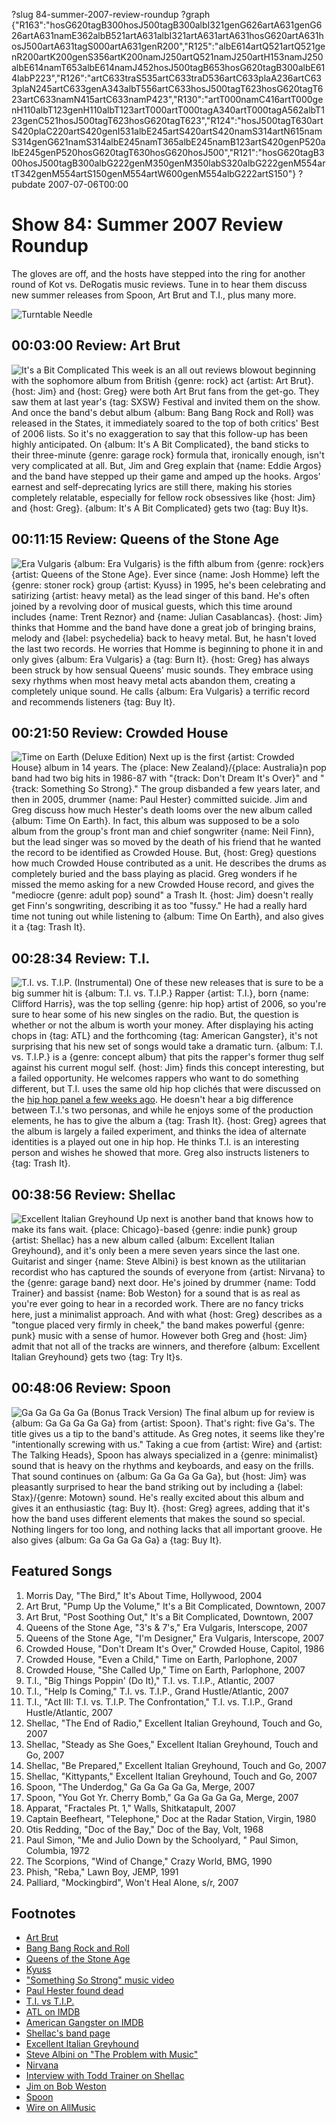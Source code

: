 ?slug 84-summer-2007-review-roundup
?graph {"R163":"hosG620tagB300hosJ500tagB300albI321genG626artA631genG626artA631namE362albB521artA631albI321artA631artA631hosG620artA631hosJ500artA631tagS000artA631genR200","R125":"albE614artQ521artQ521genR200artK200genS356artK200namJ250artQ521namJ250artH153namJ250albE614namT653albE614namJ452hosJ500tagB653hosG620tagB300albE614labP223","R126":"artC633traS535artC633traD536artC633plaA236artC633plaN245artC633genA343albT556artC633hosJ500tagT623hosG620tagT623artC633namN415artC633namP423","R130":"artT000namC416artT000genH110albT123genH110albT123artT000artT000tagA340artT000tagA562albT123genC521hosJ500tagT623hosG620tagT623","R124":"hosJ500tagT630artS420plaC220artS420genI531albE245artS420artS420namS314artN615namS314genG621namS314albE245namT365albE245namB123artS420genP520albE245genP520hosG620tagT630hosG620hosJ500","R121":"hosG620tagB300hosJ500tagB300albG222genM350genM350labS320albG222genM554artT342genM554artS150genM554artW600genM554albG222artS150"}
?pubdate 2007-07-06T00:00

# Show 84: Summer 2007 Review Roundup
The gloves are off, and the hosts have stepped into the ring for another round of Kot vs. DeRogatis music reviews. Tune in to hear them discuss new summer releases from Spoon, Art Brut and T.I., plus many more.

![Turntable Needle](http://static.soundopinions.org/images/2010/recordreviews.jpg)

## 00:03:00 Review: Art Brut
![It's a Bit Complicated](https://upload.wikimedia.org/wikipedia/en/thumb/7/7d/Art_brut_it's_a_bit_complicated.jpg/220px-Art_brut_it's_a_bit_complicated.jpg "20232686/570843812")
This week is an all out reviews blowout beginning with the sophomore album from British {genre: rock} act {artist: Art Brut}. {host: Jim} and {host: Greg} were both Art Brut fans from the get-go. They saw them at last year's {tag: SXSW} Festival and invited them on the show. And once the band's debut album {album: Bang Bang Rock and Roll} was released in the States, it immediately soared to the top of both critics' Best of 2006 lists. So it's no exaggeration to say that this follow-up has been highly anticipated. On {album: It's A Bit Complicated}, the band sticks to their three-minute {genre: garage rock} formula that, ironically enough, isn't very complicated at all. But, Jim and Greg explain that {name: Eddie Argos} and the band have stepped up their game and amped up the hooks. Argos' earnest and self-deprecating lyrics are still there, making his stories completely relatable, especially for fellow rock obsessives like {host: Jim} and {host: Greg}. {album: It's A Bit Complicated} gets two {tag: Buy It}s. 

## 00:11:15 Review: Queens of the Stone Age
![Era Vulgaris](http://is3.mzstatic.com/image/thumb/Music/v4/9d/29/24/9d2924d9-3d4f-3906-fdda-8c931e3203ae/source/600x600bb.jpg "857919/257091632")
{album: Era Vulgaris} is the fifth album from {genre: rock}ers {artist: Queens of the Stone Age}. Ever since {name: Josh Homme} left the {genre: stoner rock} group {artist: Kyuss} in 1995, he's been celebrating and satirizing {artist: heavy metal} as the lead singer of this band. He's often joined by a revolving door of musical guests, which this time around includes {name: Trent Reznor} and {name: Julian Casablancas}. {host: Jim} thinks that Homme and the band have done a great job of bringing brains, melody and {label: psychedelia} back to heavy metal. But, he hasn't loved the last two records. He worries that Homme is beginning to phone it in and only gives {album: Era Vulgaris} a {tag: Burn It}. {host: Greg} has always been struck by how sensual Queens' music sounds. They embrace using sexy rhythms when most heavy metal acts abandon them, creating a completely unique sound. He calls {album: Era Vulgaris} a terrific record and recommends listeners {tag: Buy It}.

## 00:21:50 Review: Crowded House
![Time on Earth (Deluxe Edition)](http://is3.mzstatic.com/image/thumb/Music62/v4/ff/ce/91/ffce9113-2e6e-2f6b-e302-ab2928a8ef7c/source/600x600bb.jpg "490131/1155490150")
Next up is the first {artist: Crowded House} album in 14 years. The {place: New Zealand}/{place: Australia}n pop band had two big hits in 1986-87 with "{track: Don't Dream It's Over}" and "{track: Something So Strong}." The group disbanded a few years later, and then in 2005, drummer {name: Paul Hester} committed suicide. Jim and Greg discuss how much Hester's death looms over the new album called {album: Time On Earth}. In fact, this album was supposed to be a solo album from the group's front man and chief songwriter {name: Neil Finn}, but the lead singer was so moved by the death of his friend that he wanted the record to be identified as Crowded House. But, {host: Greg} questions how much Crowded House contributed as a unit. He describes the drums as completely buried and the bass playing as placid. Greg wonders if he missed the memo asking for a new Crowded House record, and gives the "mediocre {genre: adult pop} sound" a Trash It. {host: Jim} doesn't really get Finn's songwriting, describing it as too "fussy." He had a really hard time not tuning out while listening to {album: Time On Earth}, and also gives it a {tag: Trash It}.

## 00:28:34 Review: T.I.
![T.I. vs. T.I.P. (Instrumental)](http://is3.mzstatic.com/image/thumb/Music/v4/98/0a/11/980a113e-50c7-3e8f-2b97-9c39e5d7c269/source/600x600bb.jpg "14967/264140695")
One of these new releases that is sure to be a big summer hit is {album: T.I. vs. T.I.P.} Rapper {artist: T.I.}, born {name: Clifford Harris}, was the top selling {genre: hip hop} artist of 2006, so you're sure to hear some of his new singles on the radio. But, the question is whether or not the album is worth your money. After displaying his acting chops in {tag: ATL} and the forthcoming {tag: American Gangster}, it's not surprising that his new set of songs would take a dramatic turn. {album: T.I. vs. T.I.P.} is a {genre: concept album} that pits the rapper's former thug self against his current mogul self. {host: Jim} finds this concept interesting, but a failed opportunity. He welcomes rappers who want to do something different, but T.I. uses the same old hip hop clichés that were discussed on the [hip hop panel a few weeks ago](/show/82/). He doesn't hear a big difference between T.I.'s two personas, and while he enjoys some of the production elements, he has to give the album a {tag: Trash It}. {host: Greg} agrees that the album is largely a failed experiment, and thinks the idea of alternate identities is a played out one in hip hop. He thinks T.I. is an interesting person and wishes he showed that more. Greg also instructs listeners to {tag: Trash It}.

## 00:38:56 Review: Shellac
![Excellent Italian Greyhound](http://is1.mzstatic.com/image/thumb/Music30/v4/22/27/15/22271598-92a8-648c-723a-a0cdd8672be2/source/600x600bb.jpg "256222210/1120321700")
Up next is another band that knows how to make its fans wait. {place: Chicago}-based {genre: indie punk} group {artist: Shellac} has a new album called {album: Excellent Italian Greyhound}, and it's only been a mere seven years since the last one. Guitarist and singer {name: Steve Albini} is best known as the utilitarian recordist who has captured the sounds of everyone from {artist: Nirvana} to the {genre: garage band} next door. He's joined by drummer {name: Todd Trainer} and bassist {name: Bob Weston} for a sound that is as real as you're ever going to hear in a recorded work. There are no fancy tricks here, just a minimalist approach. And with what {host: Greg} describes as a "tongue placed very firmly in cheek," the band makes powerful {genre: punk} music with a sense of humor. However both Greg and {host: Jim} admit that not all of the tracks are winners, and therefore {album: Excellent Italian Greyhound} gets two {tag: Try It}s.

## 00:48:06 Review: Spoon
![Ga Ga Ga Ga Ga (Bonus Track Version)](http://is1.mzstatic.com/image/thumb/Music/v4/85/2e/3b/852e3b49-dcdf-842d-8395-017552834afd/source/600x600bb.jpg "703784/258756233")
The final album up for review is {album: Ga Ga Ga Ga Ga} from {artist: Spoon}. That's right: five Ga's. The title gives us a tip to the band's attitude. As Greg notes, it seems like they're "intentionally screwing with us." Taking a cue from {artist: Wire} and {artist: The Talking Heads}, Spoon has always specialized in a {genre: minimalist} sound that is heavy on the rhythms and keyboards, and easy on the frills. That sound continues on {album: Ga Ga Ga Ga Ga}, but {host: Jim} was pleasantly surprised to hear the band striking out by including a {label: Stax}/{genre: Motown} sound. He's really excited about this album and gives it an enthusiastic {tag: Buy It}. {host: Greg} agrees, adding that it's how the band uses different elements that makes the sound so special. Nothing lingers for too long, and nothing lacks that all important groove. He also gives {album: Ga Ga Ga Ga Ga} a {tag: Buy It}.

## Featured Songs
1. Morris Day, "The Bird," It's About Time, Hollywood, 2004
2. Art Brut, "Pump Up the Volume," It's a Bit Complicated, Downtown, 2007
3. Art Brut, "Post Soothing Out," It's a Bit Complicated, Downtown, 2007
4. Queens of the Stone Age, "3's & 7's," Era Vulgaris, Interscope, 2007
5. Queens of the Stone Age, "I'm Designer," Era Vulgaris, Interscope, 2007
6. Crowded House, "Don't Dream It's Over," Crowded House, Capitol, 1986
7. Crowded House, "Even a Child," Time on Earth, Parlophone, 2007
8. Crowded House, "She Called Up," Time on Earth, Parlophone, 2007
9. T.I., "Big Things Poppin' (Do It)," T.I. vs. T.I.P., Atlantic, 2007
10. T.I., "Help Is Coming," T.I. vs. T.I.P., Grand Hustle/Atlantic, 2007
11. T.I., "Act III: T.I. vs. T.I.P. The Confrontation," T.I. vs. T.I.P., Grand Hustle/Atlantic, 2007
12. Shellac, "The End of Radio," Excellent Italian Greyhound, Touch and Go, 2007
13. Shellac, "Steady as She Goes," Excellent Italian Greyhound, Touch and Go, 2007
14. Shellac, "Be Prepared," Excellent Italian Greyhound, Touch and Go, 2007
15. Shellac, "Kittypants," Excellent Italian Greyhound, Touch and Go, 2007
16. Spoon, "The Underdog," Ga Ga Ga Ga Ga, Merge, 2007 
17. Spoon, "You Got Yr. Cherry Bomb," Ga Ga Ga Ga Ga, Merge, 2007
18. Apparat, "Fractales Pt. 1," Walls, Shitkatapult, 2007
19. Captain Beefheart, "Telephone," Doc at the Radar Station, Virgin, 1980
20. Otis Redding, "Doc of the Bay," Doc of the Bay, Volt, 1968
21. Paul Simon, "Me and Julio Down by the Schoolyard, " Paul Simon, Columbia, 1972
22. The Scorpions, "Wind of Change," Crazy World, BMG, 1990
23. Phish, "Reba," Lawn Boy, JEMP, 1991
24. Palliard, "Mockingbird", Won't Heal Alone, s/r, 2007

## Footnotes
- [Art Brut](http://www.artbrut.org.uk/)
- [Bang Bang Rock and Roll](http://www.metacritic.com/music/artists/artbrut/bangbangrockandroll)
- [Queens of the Stone Age](http://www.qotsa.com/)
- [Kyuss](http://www.allmusic.com/cg/amg.dll?p=amg&sql=11:dzfqxq85ldte)
- ["Something So Strong" music video](http://www.youtube.com/watch?v=jXArBZItqGc)
- [Paul Hester found dead](http://www.mtv.com/news/articles/1499093/20050328/crowded_house.jhtml)
- [T.I. vs T.I.P.](http://www.metacritic.com/music/artists/ti/tivstip?q=t.i.)
- [ATL on IMDB](http://www.imdb.com/title/tt0466856/)
- [American Gangster on IMDB](http://www.americangangster.net/)
- [Shellac's band page](http://www.touchandgorecords.com/bands/band.php?id=22)
- [Excellent Italian Greyhound](http://www.metacritic.com/music/artists/shellac/excellentitaliangreyhound)
- [Steve Albini on "The Problem with Music"](http://www.negativland.com/albini.html)
- [Nirvana](http://www.allmusic.com/cg/amg.dll?p=amg&sql=10:anfixqrgld6e)
- [Interview with Todd Trainer on Shellac](http://www.ink19.com/issues/april2003/interviews/toddTrainer.html)
- [Jim on Bob Weston](http://www.jimdero.com/News2005/LiveWestonJuly8.htm)
- [Spoon](http://www.spoontheband.com/)
- [Wire on AllMusic](http://www.allmusic.com/cg/amg.dll?p=amg&sql=11:kiftxqr5ldfe)
